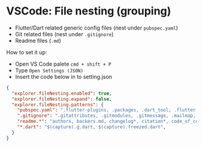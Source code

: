 # VSCode: File nesting (grouping)

- Flutter/Dart related generic config files (nest under `pubspec.yaml`)
- Git related files (nest under `.gitignore`)
- Readme files (`.md`)

How to set it up:

- Open VS Code palete `cmd + shift + P`
- Type `Open Settings (JSON)`
- Insert the code below in to setting.json

``` JSON
{
  "explorer.fileNesting.enabled": true,
  "explorer.fileNesting.expand": false,
  "explorer.fileNesting.patterns": {
    "pubspec.yaml": ".flutter-plugins, .packages, .dart_tool, .flutter-plugins-dependencies, .metadata, .packages, pubspec.lock, build.yaml, analysis_options.yaml, all_lint_rules.yaml",
    ".gitignore": ".gitattributes, .gitmodules, .gitmessage, .mailmap, .git-blame*",
    "readme.*": "authors, backers.md, changelog*, citation*, code_of_conduct.md, codeowners, contributing.md, contributors, copying, credits, governance.md, history.md, license*, maintainers, readme*, security.md, sponsors.md",
    "*.dart": "$(capture).g.dart, $(capture).freezed.dart",
  }
}
```

